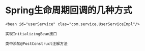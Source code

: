 # Spring生命周期回调的几种方式

```
<bean id="userService" clas="com.service.UserServiceImpl"/>

实现InitializingBean接口

类中添加@PostConstruct注解方法
```
